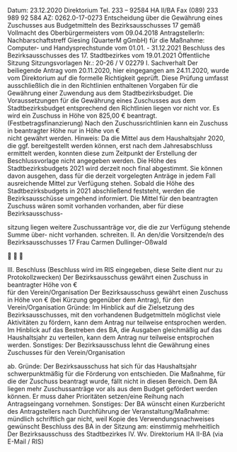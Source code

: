 Datum: 23.12.2020
Direktorium 
Tel. 233 – 92584
HA II/BA
Fax (089) 233 989 92 584
AZ: 0262.0-17-0273
Entscheidung über die
Gewährung eines Zuschusses aus 
Budgetmitteln des Bezirksausschusses 17
gemäß Vollmacht des Oberbürgermeisters vom 09.04.2018
AntragstellerIn:
Nachbarschaftstreff Giesing (QuarterM gGmbH)
für die Maßnahme: Computer- und Handysprechstunde vom 01.01. - 31.12.2021
Beschluss des Bezirksausschusses des 17. Stadtbezirkes vom 19.01.2021
Öffentliche Sitzung
Sitzungsvorlagen Nr.: 20-26 / V 02279
I.
Sachverhalt
Der beiliegende Antrag vom 20.11.2020, hier eingegangen am 24.11.2020, wurde vom Direktorium 
auf die formelle Richtigkeit geprüft. Diese Prüfung umfasst ausschließlich die in den Richtlinien 
enthaltenen Vorgaben für die Gewährung einer Zuwendung aus dem Stadtbezirksbudget.
Die Voraussetzungen für die Gewährung eines Zuschusses aus dem Stadtbezirksbudget 
entsprechend den Richtlinien liegen
  vor
 nicht vor.
Es wird ein Zuschuss in Höhe von 825,00 € beantragt. (Festbetragsfinanzierung)
Nach den Zuschussrichtlinien kann ein Zuschuss
 in beantragter Höhe
 nur in Höhe von €           
 nicht
gewährt werden.
Hinweis:
Da die Mittel aus dem Haushaltsjahr 2020, die ggf. bereitgestellt werden können, erst nach dem 
Jahresabschluss ermittelt werden, konnten diese zum Zeitpunkt der Erstellung der Beschlussvorlage 
nicht angegeben werden. Die Höhe des Stadtbezirksbudgets 2021 wird derzeit noch final abgestimmt. 
Sie können davon ausgehen, dass für die derzeit vorgelegten Anträge in jedem Fall ausreichende 
Mittel zur Verfügung stehen. Sobald die Höhe des Stadtbezirksbudgets in 2021 abschließend 
feststeht, werden die Bezirksausschüsse umgehend informiert.
Die Mittel für den beantragten Zuschuss wären somit
 vorhanden
 vorhanden, aber für diese Bezirksausschuss-
     
sitzung liegen weitere Zuschussanträge vor,
die die zur Verfügung stehende Summe über-
 nicht vorhanden.
schreiten.
II.
An den/die Vorsitzende/n
des Bezirksausschusses 17
Frau Carmen Dullinger-Oßwald
                                                   





III.
Beschluss (Beschluss wird im RIS eingegeben, diese Seite dient nur zu Protokollzwecken)
Der Bezirksausschuss gewährt einen Zuschuss in beantragter Höhe von €                     
für den Verein/Organisation 
Der Bezirksausschuss gewährt einen Zuschuss in Höhe von € 
(bei Kürzung gegenüber dem Antrag), für den Verein/Organisation 
Gründe:
Im Hinblick auf die Zielsetzung des Bezirksausschusses, mit den vorhandenen 
Budgetmitteln möglichst viele Aktivitäten zu fördern, kann dem Antrag nur teilweise 
entsprochen werden.
Im Hinblick auf das Bestreben des BA, die Ausgaben gleichmäßig auf das 
Haushaltsjahr zu verteilen, kann dem Antrag nur teilweise entsprochen werden.
Sonstiges:
Der Bezirksausschuss lehnt die Gewährung eines Zuschusses für den Verein/Organisation 
 
ab.
Gründe:
Der Bezirksausschuss hat sich für das Haushaltsjahr schwerpunktmäßig für die 
Förderung von 
entschieden. Die Maßnahme, für die der Zuschuss beantragt wurde, fällt nicht in 
diesen Bereich.
Dem BA liegen mehr Zuschussanträge vor als aus dem Budget gefördert werden 
können. Er muss daher Prioritäten setzen/eine Reihung nach Antragseingang 
vornehmen.
Sonstiges:
Der BA wünscht einen Kurzbericht des Antragstellers nach Durchführung der  Veranstaltung/Maßnahme:
 mündlich 
 schriftlich 
 gar nicht, weil 
 Kopie des Verwendungsnachweises gewünscht
Beschluss des BA in der Sitzung am: 
einstimmig
mehrheitlich
Der Bezirksausschuss des Stadtbezirkes 
IV.
Wv. Direktorium HA II-BA (via E-Mail / RIS)


